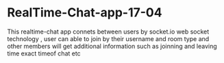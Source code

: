 # RealTime-Chat-app-17-04
This realtime-chat app connets between users by socket.io web socket technology , user can able to join by their username and room type and other members will get additional information such as joinning and leaving time exact timeof chat etc
